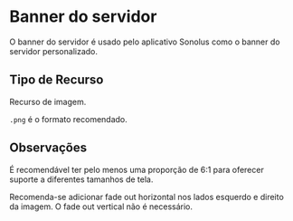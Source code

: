 # Banner do servidor

O banner do servidor é usado pelo aplicativo Sonolus como o banner do servidor personalizado.

## Tipo de Recurso

Recurso de imagem.

`.png` é o formato recomendado.

## Observações

É recomendável ter pelo menos uma proporção de 6:1 para oferecer suporte a diferentes tamanhos de tela.

Recomenda-se adicionar fade out horizontal nos lados esquerdo e direito da imagem. O fade out vertical não é necessário.
